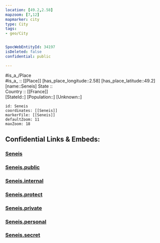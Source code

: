 ```yaml
---
location: [49.2,2.58] 
mapzoom: [7,12] 
mapmarker: city 
type: City
tags:
- geo/City


SpocWebEntityId: 34197
isDeleted: false
confidential: public

---
```

#is_a_/Place  
#is_a_ :: [[Place]] 
[has_place_longitude::2.58] 
[has_place_latitude::49.2] 
[name::Seneis] 
State ::  
Country :: [[France]]  
[StateId::] 
[Population::] 
[Unknown::] 


```leaflet
id: Seneis
coordinates: [[Seneis]] 
markerFile: [[Seneis]] 
defaultZoom: 11 
maxZoom: 18
```


## Confidential Links & Embeds: 

### [Seneis](/_Standards/Earth/Continent/Europe/Europe~West/France/regions~France/Hauts-de-France/departments~Hauts-de-France/Oise/communes~Oise/Senlis/cities~Senlis/Seneis.md) 

### [Seneis.public](/_public/Earth/Continent/Europe/Europe~West/France/regions~France/Hauts-de-France/departments~Hauts-de-France/Oise/communes~Oise/Senlis/cities~Senlis/Seneis.public.md) 

### [Seneis.internal](/_internal/Earth/Continent/Europe/Europe~West/France/regions~France/Hauts-de-France/departments~Hauts-de-France/Oise/communes~Oise/Senlis/cities~Senlis/Seneis.internal.md) 

### [Seneis.protect](/_protect/Earth/Continent/Europe/Europe~West/France/regions~France/Hauts-de-France/departments~Hauts-de-France/Oise/communes~Oise/Senlis/cities~Senlis/Seneis.protect.md) 

### [Seneis.private](/_private/Earth/Continent/Europe/Europe~West/France/regions~France/Hauts-de-France/departments~Hauts-de-France/Oise/communes~Oise/Senlis/cities~Senlis/Seneis.private.md) 

### [Seneis.personal](/_personal/Earth/Continent/Europe/Europe~West/France/regions~France/Hauts-de-France/departments~Hauts-de-France/Oise/communes~Oise/Senlis/cities~Senlis/Seneis.personal.md) 

### [Seneis.secret](/_secret/Earth/Continent/Europe/Europe~West/France/regions~France/Hauts-de-France/departments~Hauts-de-France/Oise/communes~Oise/Senlis/cities~Senlis/Seneis.secret.md)

